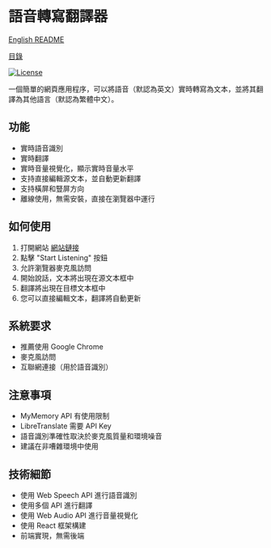 # 語音轉寫翻譯器

[English README](README_EN.md)

[目錄](tableOfContents.md)

[![License](https://img.shields.io/badge/License-MIT-yellow.svg)](LICENSE)

一個簡單的網頁應用程序，可以將語音（默認為英文）實時轉寫為文本，並將其翻譯為其他語言（默認為繁體中文）。

## 功能

- 實時語音識別
- 實時翻譯
- 實時音量視覺化，顯示實時音量水平
- 支持直接編輯源文本，並自動更新翻譯
- 支持橫屏和豎屏方向
- 離線使用，無需安裝，直接在瀏覽器中運行

## 如何使用

1. 打開網站 [網站鏈接](https://onenok.github.io/Speech-transcription-translator/)
2. 點擊 "Start Listening" 按鈕
3. 允許瀏覽器麥克風訪問
4. 開始說話，文本將出現在源文本框中
5. 翻譯將出現在目標文本框中
6. 您可以直接編輯文本，翻譯將自動更新

## 系統要求

- 推薦使用 Google Chrome
- 麥克風訪問
- 互聯網連接（用於語音識別）

## 注意事項

- MyMemory API 有使用限制
- LibreTranslate 需要 API Key
- 語音識別準確性取決於麥克風質量和環境噪音
- 建議在非嘈雜環境中使用

## 技術細節

- 使用 Web Speech API 進行語音識別
- 使用多個 API 進行翻譯
- 使用 Web Audio API 進行音量視覺化
- 使用 React 框架構建
- 前端實現，無需後端